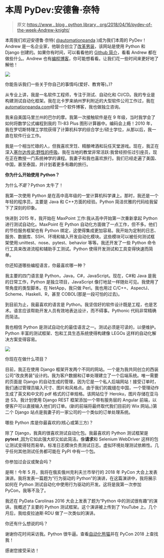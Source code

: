 # 本周 PyDev:安德鲁·奈特

> 原文:[https://www . blog . python library . org/2018/04/16/pydev-of-the-week-Andrew-knight/](https://www.blog.pythonlibrary.org/2018/04/16/pydev-of-the-week-andrew-knight/)

本周我们欢迎安德鲁·奈特( [@automationpanda](https://twitter.com/automationpanda) )成为我们本周的 PyDev！Andrew 是一名企业家，他联合创立了[改革男装](https://www.reformedmenswear.com/)，该网站是使用 Python 和 Django 创建的。如果你有时间，可以看看他的 [Github 简介](https://github.com/AndyLPK247)，看看 Andrew 都在做些什么。Andrew 也有[编程博客](https://automationpanda.com/)，你可能想看看。让我们花一些时间来更好地了解他！

![](../Images/0530e6f1d36b2f4e95a0f1a460ea54c9.png)

你能告诉我们一些关于你自己的事情吗(爱好、教育等)。)?

从专业上讲，我是一名软件工程师，专注于测试、自动化和 CI/CD。我的专业是构建测试自动化框架。我在北卡罗来纳州罗利附近的大型软件公司工作过，我在[automationpanda.com](https://automationpanda.com/)经营一个软件博客，我也做独立咨询。

我来自美国马里兰州的巴尔的摩。我第一次接触软件是在 9 年级，当时我学会了如何将数学公式编程到我的 TI-83 Plus 图形计算器中。编码会上瘾！2010 年，我在罗切斯特理工学院获得了计算机科学的综合学士/硕士学位，从那以后，我一直在软件行业工作。

我是一个相当忙碌的人，但我喜欢烹饪、精酿啤酒和玩任天堂游戏。现在，我正在深入[塞尔达传说:野性的呼吸](https://www.zelda.com/breath-of-the-wild/)。我在当地的教堂非常活跃:我曾经担任过引座员，现在正在教授一门系统神学的课程。我妻子和我也喜欢旅行。我们已经走遍了美国、中国，甚至泰国，并计划着更多有趣的旅行。

**你为什么开始使用 Python？**

为什么*不是*？Python 太牛了！

我第一次使用 Python 是在高中高年级的一堂计算机科学课上。那时，我还是一个年轻的程序员，主要是 Java 和 C++方面的经验。Python 简洁优雅的代码给我留下了深刻的印象。

快进到 2015 年，我开始在 MaxPoint 工作:我从高中开始第一次重新拿起 Python 进行测试自动化。MaxPoint 在 Python 自动化方面做了一点工作，但不多。他们的节俭服务框架也有 Python 绑定，这使得集成更加容易。我开始为定制的日志、服务、数据库、SSH、环境和输入开发自动化模块。这些模块可以被任何测试框架使用:unittest、nose、pytest、behavior 等等。我还开发了一些 Python 命令行工具来改进流程和辅助手工测试。Python 使得开发测试和工具变得快速而简单。

你还知道哪些编程语言，你最喜欢哪一种？

我主要的四门语言是 Python，Java，C#，JavaScript。现在，C#和 Java 是我的日常工作，Python 是独立项目，JavaScript 像打地鼠一样随处可见。我使用了带角度的类型脚本。在 NetApp，我只做 Perl。我也用过 C/C++、AspectJ、Scheme、Haskell、R，甚至 COBOL(那是一段可怕的过去)。

到目前为止，我最喜欢的语言是 Python。我坚信好的软件设计既是工程，也是艺术。语言应该帮助开发人员有效地表达设计，而不碍事。Pythonic 代码非常精确而简洁。

我也相信 Python 是测试自动化的最佳语言之一。测试必须是可读的，以便维护。Python 丰富的测试框架、包和工具生态系统使得构建像 LEGOs 这样的自动化解决方案变得容易。

![](../Images/efaaec1c23520a6290610d52a252fc1d.png)

你现在在做什么项目？

目前，我正在使用 Django 框架开发两个不同的网站。一个是为我共同创立的西装公司“改良男装”设计的。我为客户数据和订单处理建立了一个后端系统。唯一需要的页面是 Django 的自动生成的管理，因为它是一个私人后端网站！接受订单时，我们通过管理员输入尺寸、图片和风格点。由于我们的裁缝在中国，一个管理动作生成了英文和中文的 pdf 格式的订单规格。该网站位于 Heroku，图片存储在亚马逊 S3。我计划使用 Django REST 框架添加一个带有服务层的 Angular 前端，以便客户可以直接输入他们的订单。(新的前端将最终取代我们目前的 Wix 网站。)第二个 Django 站点是我妻子的一家公司的一个类似的订单处理系统。

哪些 Python 库是你最喜欢的(核心或第三方)？

除了 Django，我真的很喜欢测试自动化包。我最喜欢的 Python 测试框架是 **pytest** ,因为它如此强大却又如此简洁。像**请求**和 Selenium WebDriver 这样的包让测试变得轻而易举。标准日志模块负责测试日志。虚拟环境处理测试依赖性。几乎任何其他测试任务都可能在 PyPI 中有一个包。

你参加过会议或聚会吗？

是啊！今年 5 月，我将在俄亥俄州克利夫兰市举行的 2018 年 PyCon 大会上发表演讲。我将发表一篇题为“行为驱动的 Python”的演讲，在这篇演讲中，我将展示如何在 Python 测试自动化中使用行为驱动的开发。这将是我第一次参加 PyCon，我等不及了。

我还在 PyData Carolinas 2016 大会上发表了题为“Python 中的测试很有趣”的演讲。我概述了主要的 Python 测试框架。这个演讲被上传到了 YouTube 上。几个月后，我给皮拉迪斯·RDU 做了一次类似的演讲。

你还有什么想说的吗？

谢谢你花时间采访我。Python 很牛逼。查看[自动化熊猫](https://automationpanda.com/)并在 PyCon 2018 上查找我！

感谢您接受采访！